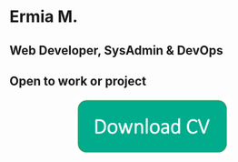 # Ermia M.
## Web Developer, SysAdmin & DevOps

## Open to work or project

<div align="center">
  <a href="resume.pdf" align="center">
    <img align="center" height="100" src="https://raw.githubusercontent.com/aerogluMU/aerogluMU/main/src/CV_Button_v5.png">
  </a>
</div>
